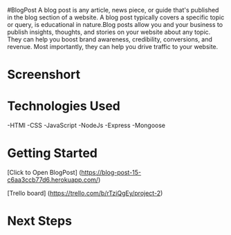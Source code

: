 #BlogPost
A blog post is any article, news piece, or guide that's published in the blog section of a website. A blog post typically covers a specific topic or query, is educational in nature.Blog posts allow you and your business to publish insights, thoughts, and stories on your website about any topic. They can help you boost brand awareness, credibility, conversions, and revenue. Most importantly, they can help you drive traffic to your website.

# Screenshort


# Technologies Used
-HTMl
-CSS
-JavaScript
-NodeJs
-Express
-Mongoose

# Getting Started
[Click to Open BlogPost]
(https://blog-post-15-c6aa3ccb77d6.herokuapp.com/)

[Trello board]
(https://trello.com/b/rTziQgEy/project-2)

# Next Steps


